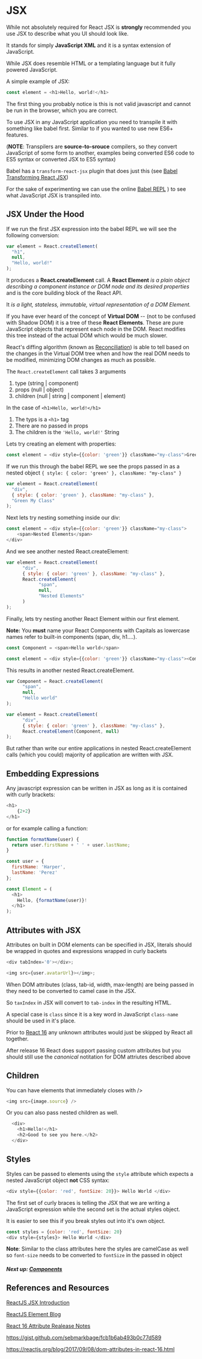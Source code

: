 # JSX

While not absolutely required for React JSX is __strongly__ recommended you use JSX to describe what you UI should look like.

It stands for simply **JavaScript XML** and it is a syntax extension of JavaScript.

While JSX does resemble HTML or a templating language but it fully powered JavaScript.

A simple example of JSX:

```javascript 1.8
const element = <h1>Hello, world!</h1>
```

The first thing you probably notice is this is not valid javascript and cannot be run in the browser, which you are correct.

To use JSX in any JavaScript application you need to transpile it with something like babel first. 
Similar to if you wanted to use new ES6+ features.

(**NOTE**: Transpilers are **source-to-srouce** compilers, so they convert JavaScript of some form to another, examples being
converted ES6 code to ES5 syntax or converted JSX to ES5 syntax)

Babel has a `transform-react-jsx` plugin that does just this (see [Babel Transforming React JSX](https://babeljs.io/docs/plugins/transform-react-jsx/))

For the sake of experimenting we can use the online [Babel REPL](https://babeljs.io/repl/#?babili=false&browsers=&build=&builtIns=false&code_lz=MYewdgzgLgBApgGzgWzmWBeGAeAFgRgD4AJRBEAGhgHcQAnBAEwEJsB6AwgbiA&debug=false&circleciRepo=&evaluate=false&lineWrap=true&presets=es2015%2Creact%2Cstage-2&targets=&version=6.26.0)
) to see what JavaScript JSX is transpiled into.

## JSX Under the Hood

If we run the first JSX expression into the babel REPL we will see the following conversion:

```javascript 1.8
var element = React.createElement(
  "h1",
  null,
  "Hello, world!"
);
```

It produces a **React.createElement** call. A **React Element** <cite>is a plain object describing a component instance or DOM node and its desired properties</cite> and is the core building block of the React API.

It <cite> is a light, stateless, immutable, virtual representation of a DOM Element.</cite>

If you have ever heard of the concept of **Virtual DOM** -- (not to be confused with Shadow DOM) it is a tree of these **React Elements**.
These are pure JavaScript objects that represent each node in the DOM. React modifies this tree instead of the actual DOM which would be much slower.

React's diffing algorithm (known as [Reconciliation](https://reactjs.org/docs/reconciliation.html)) is able to tell 
based on the changes in the Virtual DOM tree when and how the real DOM needs to be modified, minimizing DOM changes as much as possible.

The `React.createElement` call takes 3 arguments

1. type (string | component)
2. props (null | object)
3. children (null | string | component | element)

In the case of `<h1>Hello, world!</h1>`

1. The typs is a `<h1>` tag
2. There are no passed in props
3. The children is the `'Hello, world!'` String

Lets try creating an element with properties:

```javascript 1.8
const element = <div style={{color: 'green'}} className="my-class">Green My Class</div>
```

If we run this through the babel REPL we see the props passed in as a nested object `{ style: { color: 'green' }, className: "my-class" }`

```javascript 1.8
var element = React.createElement(
  "div",
  { style: { color: 'green' }, className: "my-class" },
  "Green My Class"
);
```

Next lets try nesting something inside our div:

```javascript 1.8
const element = <div style={{color: 'green'}} className="my-class">
    <span>Nested Elements</span>
</div>
```

And we see another nested React.createElement:

```javascript 1.8
var element = React.createElement(
      "div",
      { style: { color: 'green' }, className: "my-class" },
      React.createElement(
            "span",
            null,
            "Nested Elements"
      )
);
```

Finally, lets try nesting another React Element within our first element.

**Note:** You __must__ name your React Components with Capitals as lowercase names refer to built-in components (span, div, h1....).

```javascript 1.8
const Component = <span>Hello world</span>

const element = <div style={{color: 'green'}} className="my-class"><Component/></div>
```

This results in another nested React.createElement.

```javascript 1.8
var Component = React.createElement(
      "span",
      null,
      "Hello world"
);

var element = React.createElement(
      "div",
      { style: { color: 'green' }, className: "my-class" },
      React.createElement(Component, null)
);
```

But rather than write our entire applications in nested React.createElement calls (which you could) majority of application are written with JSX.


## Embedding Expressions

Any javascript expression can be written in JSX as long as it is contained with curly brackets:

```javascript 1.8
<h1>
    {2+2}
</h1>
```

or for example calling a function:

```javascript 1.8
function formatName(user) {
  return user.firstName + ' ' + user.lastName;
}

const user = {
  firstName: 'Harper',
  lastName: 'Perez'
};

const Element = (
  <h1>
    Hello, {formatName(user)}!
  </h1>
);
```


## Attributes with JSX

Attributes on built in DOM elements can be specified in JSX, literals should be wrapped in quotes and expressions wrapped in curly backets

```javascript 1.8
<div tabIndex='0'></div>;
```

```javascript 1.8
<img src={user.avatarUrl}></img>;
```

When DOM attributes (class, tab-id, width, max-length) are being passed in they need to be converted to camel case in the JSX.

So `taxIndex` in JSX will convert to `tab-index` in the resulting HTML.

A special case is `class` since it is a key word in JavaScript `class-name` should be used in it's place.

Prior to [React 16](https://reactjs.org/blog/2017/09/08/dom-attributes-in-react-16.html) any unknown attributes would
just be skipped by React all together. 

After release 16 React does support passing custom attributes but you should still use the *canonical* notitation for DOM attriutes
described above


## Children

You can have elements that immediately closes with /&gt; 

```javascript 1.8
<img src={image.source} />
```

Or you can also pass nested children as well.

```javascript 1.8
  <div>
    <h1>Hello!</h1>
    <h2>Good to see you here.</h2>
  </div>
```


## Styles

Styles can be passed to elements using the `style` attribute which expects a nested JavaScript object __not__ CSS syntax:

```javascript 1.8
<div style={{color: 'red', fontSize: 20}}> Hello World </div>
```

The first set of curly braces is telling the JSX that we are writing a JavaScript expression while the second set is the actual styles object.

It is easier to see this if you break styles out into it's own object.

```javascript 1.8
const styles = {color: 'red', fontSize: 20}
<div style={styles}> Hello World </div>
```

**Note**:  Similar to the class attributes here the styles are camelCase as well so `font-size` needs to be converted to `fontSize` in the passed in object

##### Next up: [Components](../3_components)


## References and Resources

[ReactJS JSX Introduction](https://reactjs.org/docs/introducing-jsx.html)

[ReactJS Element Blog](https://reactjs.org/blog/2015/12/18/react-components-elements-and-instances.html)

[React 16 Attribute Realease Notes](https://reactjs.org/blog/2017/09/08/dom-attributes-in-react-16.html)

https://gist.github.com/sebmarkbage/fcb1b6ab493b0c77d589






https://reactjs.org/blog/2017/09/08/dom-attributes-in-react-16.html
